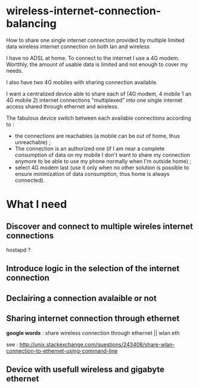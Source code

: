 # wireless-internet-connection-balancing
How to share one single internet connection provided by multiple limited data wireless internet connection on both lan and wireless

I have no ADSL at home. To connect to the internet I use a 4G modem. 
Wortthly, the amount of usable data is limited and not enough to cover my needs.

I also have two 4G mobiles with sharing connection available.

I want a centralized device able to share each of (4G modem, 4 mobile 1 an 4G mobile 2) internet connections "multiplexed" into one single internet access shared through ethernet and wireless.

The fabulous device switch between each available connections according to :

- the connections are reachables (a mobile can be out of home, thus unreachable) ;
- The connection is an authorized one (if I am near a complete consumption of data on my mobile I don't want to share my connection anymore to be able to use my phone normally when I'm outside home) ;
- select 4G modem last (use it only when no other solution is possible to ensure minimization of data consumption, thus home is always connected).

# What I need

## Discover and connect to multiple wireles internet connections
hostapd ?

## Introduce logic in the selection of the internet connection

## Declairing a connection avalaible or not

## Sharing internet connection through ethernet

**google words** : share wireless connection through ethernet || wlan eth

see : http://unix.stackexchange.com/questions/243408/share-wlan-connection-to-ethernet-using-command-line

## Device with usefull wireless and gigabyte ethernet
